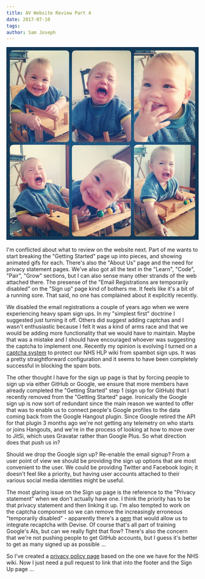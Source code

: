 ```yaml
---
title: AV Website Review Part 4
date: 2017-07-10
tags: 
author: Sam Joseph
---
```


![conflicted](/images/conflicted.jpg)

I'm conflicted about what to review on the website next.  Part of me wants to start breaking the "Getting Started" page up into pieces, and showing animated gifs for each.  There's also the "About Us" page and the need for privacy statement pages.  We've also got all the text in the "Learn", "Code", "Pair", "Grow" sections, but I can also sense many other strands of the web attached there.  The presense of the "Email Registrations are temporarily disabled" on the "Sign up" page kind of bothers me.  It feels like it's a bit of a running sore.  That said, no one has complained about it explicitly recently.  

We disabled the email registrations a couple of years ago when we were experiencing heavy spam sign ups.  In my "simplest first" doctrine I suggested just turning it off.  Others did suggest adding captchas and I wasn't enthusiastic because I felt it was a kind of arms race and that we would be adding more functionality that we would have to maintain.  Maybe that was a mistake and I should have encouraged whoever was suggesting the captcha to implement one.  Recently my opinion is evolving I turned on a [captcha system](https://www.google.com/recaptcha/intro/) to protect our NHS HLP wiki from spambot sign ups.  It was a pretty straightforward configuration and it seems to have been completely successful in blocking the spam bots.

The other thought I have for the sign up page is that by forcing people to sign up via either GitHub or Google, we ensure that more members have already completed the "Getting Started" step 1 (sign up for GitHub) that I recently removed from the "Getting Started" page.  Ironically the Google sign up is now sort of redundant since the main reason we wanted to offer that was to enable us to connect people's Google profiles to the data coming back from the Google Hangout plugin.  Since Google retired the API for that plugin 3 months ago we're not getting any telemetry on who starts or joins Hangouts, and we're in the process of looking at how to move over to JitSi, which uses Gravatar rather than Google Plus.  So what direction does that push us in?

Should we drop the Google sign up?  Re-enable the email signup?  From a user point of view we should be providing the sign up options that are most convenient to the user.  We could be providing Twitter and Facebook login; it doesn't feel like a priority, but having user accounts attached to their various social media identities might be useful.

The most glaring issue on the Sign up page is the reference to the "Privacy statement" when we don't actually have one.  I think the priority has to be that privacy statement and then linking it up.  I'm also tempted to work on the captcha component so we can remove the increasingly erroneous "temporarily disabled" - apparently there's a [gem](https://github.com/plataformatec/devise/wiki/How-To:-Use-Recaptcha-with-Devise) that would allow us to integrate recaptcha with Devise.  Of course that's all part of training Google's AIs, but can we really fight that flow?  There's also the concern that we're not pushing people to get GitHub accounts, but I guess it's better to get as many signed up as possible ...

So I've created a [privacy policy page](https://www.agileventures.org/privacy) based on the one we have for the NHS wiki.  Now I just need a pull request to link that into the footer and the Sign Up page ...
